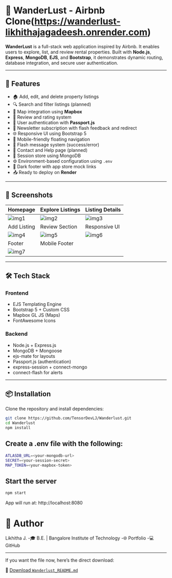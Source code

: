 # 🏡 WanderLust - Airbnb Clone(https://wanderlust-likhithajagadeesh.onrender.com)

**WanderLust** is a full-stack web application inspired by Airbnb. It enables users to explore, list, and review rental properties. Built with **Node.js**, **Express**, **MongoDB**, **EJS**, and **Bootstrap**, it demonstrates dynamic routing, database integration, and secure user authentication.

---

## 🚀 Features

- 🏠 Add, edit, and delete property listings
- 🔍 Search and filter listings (planned)
- 📍 Map integration using **Mapbox**
- 📝 Review and rating system
- 🔐 User authentication with **Passport.js**
- 📩 Newsletter subscription with flash feedback and redirect
- 🌐 Responsive UI using Bootstrap 5
- 📱 Mobile-friendly floating navigation
- 🧭 Flash message system (success/error)
- 💬 Contact and Help page (planned)
- 💾 Session store using MongoDB
- ⚙️ Environment-based configuration using `.env`
- 🌙 Dark footer with app store mock links
- 📤 Ready to deploy on **Render**

---

## 📸 Screenshots

| Homepage | Explore Listings | Listing Details |
|----------|------------------|-----------------|
| ![img1](https://github.com/user-attachments/assets/7405c3e4-99b2-47eb-830b-b9a7c4deb6b3) | ![img2](https://github.com/user-attachments/assets/43d64a1d-27eb-486b-82f2-336f40d0f975) | ![img3](https://github.com/user-attachments/assets/698efcda-fb37-40b1-995e-cc4e96ac6b07) |
| Add Listing | Review Section | Responsive UI |
| ![img4](https://github.com/user-attachments/assets/c13598d5-93a2-48a5-8e8d-98a6dc644229) | ![img5](https://github.com/user-attachments/assets/7cf83b03-97d8-4397-91bb-8711d36882ed) | ![img6](https://github.com/user-attachments/assets/6c3cb472-687a-44cf-af5b-e6240f077188) |
| Footer | Mobile Footer |
| ![img7](https://github.com/user-attachments/assets/4b25eb04-cf4d-44be-b7dc-c92ba4772873) |

---

## 🛠️ Tech Stack

### Frontend
- EJS Templating Engine
- Bootstrap 5 + Custom CSS
- Mapbox GL JS (Maps)
- FontAwesome Icons

### Backend
- Node.js + Express.js
- MongoDB + Mongoose
- ejs-mate for layouts
- Passport.js (authentication)
- express-session + connect-mongo
- connect-flash for alerts

---

## 📦 Installation

Clone the repository and install dependencies:

```bash
git clone https://github.com/TensorDevLJ/Wanderlust.git
cd Wanderlust
npm install

```
## Create a .env file with the following:

```bash
ATLASDB_URL=<your-mongodb-url>
SECRET=<your-session-secret>
MAP_TOKEN=<your-mapbox-token>
```
## Start the server
```bash
npm start
```
App will run at: http://localhost:8080

# 👤 Author
Likhitha J.
-🎓 B.E.  | Bangalore Institute of Technology 
-🌐 Portfolio
-💻 GitHub




---

If you want the file now, here’s the direct download:

📎 [Download `Wanderlust_README.md`](sandbox:/mnt/data/Wanderlust_README.md)


